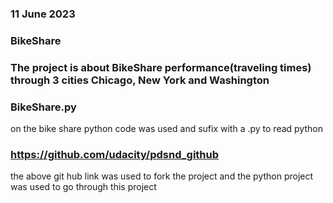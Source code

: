 ### 11 June 2023

### BikeShare

### The project is about BikeShare performance(traveling times) through 3 cities Chicago, New York and Washington

### BikeShare.py
on the bike share python code was used and sufix with a .py to read python

### https://github.com/udacity/pdsnd_github
the above git hub link was used to fork the project and the python project was used to go through this project

